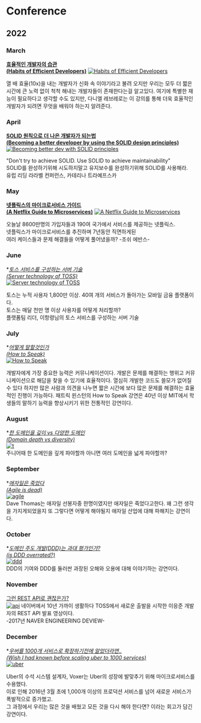 # Conference

## 2022

### March

**[효율적인 개발자의 습관  
(Habits of Efficient Developers)](https://github.com/JayFreemandev/Conference/blob/main/Habits%20of%20Efficient%20Developers/README.md)**
[![Habits of Efficient Developers](https://user-images.githubusercontent.com/72185011/158063126-5b8e377e-215b-4fc1-8f1c-f04b33e2cd2b.png)](https://youtu.be/9-cyC6O81Bk)

열 배 효율(10x)을 내는 개발자가 신화 속 이야기라고 불려 오지만 우리는 모두 더 짧은 시간에 큰 노력 없이 척척 해내는 개발자들이 존재한다는걸 알고있다. 여기에 특별한 재능이 필요하다고 생각할 수도 있지만, 다니엘 레브레로는 이 강의를 통해 더욱 효율적인 개발자가 되려면 무엇을 배워야 하는지 알려준다.

### April
**[SOLID 원칙으로 더 나은 개발자가 되는법  
(Becoming a better developer by using the SOLID design principles)](https://github.com/JayFreemandev/Conference/tree/main/Becoming%20a%20better%20developer%20by%20using%20the%20SOLID%20design%20principles)**
[![Becoming better dev with SOLID principles](https://user-images.githubusercontent.com/72185011/158067792-e4add847-4526-4ed7-96e9-eb3170414e1b.png)](https://www.youtube.com/watch?v=rtmFCcjEgEw&pp=ugMICgJrbxABGAE%3D)

"Don't try to achieve SOLID. Use SOLID to achieve maintainability"  
SOLID를 완성하기위해 시도하지말고 유지보수를 완성하기위해 SOLID를 사용해라.  
유럽 리딩 라라벨 컨퍼런스, 카테리나 트라예프스카  

### May

**[넷플릭스의 마이크로서비스 가이드  
(A Netflix Guide to Microservices)](https://github.com/JayFreemandev/Conference/tree/main/A%20Netflix%20Guide%20to%20Microservices)**
[![A Netflix Guide to Microservices](https://user-images.githubusercontent.com/72185011/171405373-24027b6d-b266-438e-90a4-00d8b4442f80.png)](https://www.youtube.com/watch?v=V_oxbj-a1wQ)

오늘날 8600만명의 가입자들과 190여 국가에서 서비스를 제공하는 넷플릭스.  
넷플릭스가 마이크로서비스를 추진하며 7년동안 직면하게된  
여러 케이스들과 문제 해결들을 어떻게 풀어냈을까? -조쉬 에반스-

### June
**[토스 서비스를 구성하는 서버 기술  
(Server technology of TOSS)](https://github.com/JayFreemandev/Conference/blob/main/%ED%86%A0%EC%8A%A4%20%EC%84%9C%EB%B9%84%EC%8A%A4%EB%A5%BC%20%EA%B5%AC%EC%84%B1%ED%95%98%EB%8A%94%20%EC%84%9C%EB%B2%84%20%EA%B8%B0%EC%88%A0/RAEDME.MD)*  
[![Server technology of TOSS](https://user-images.githubusercontent.com/72185011/171407219-e66ab8b4-e137-4623-ad6e-6c32f647b2a0.png)](https://youtu.be/9-cyC6O81Bk)

토스는 누적 사용자 1,800만 이상. 40여 개의 서비스가 돌아가는 모바일 금융 플랫폼이다.  
토스는 매달 천만 명 이상 사용자를 어떻게 처리할까?  
플랫폼팀 리더, 이항령님의 토스 서비스를 구성하는 서버 기술
  
### July
**[어떻게 말할것인가  
(How to Speak)](https://github.com/JayFreemandev/Conference/blob/main/How%20To%20Speak/README.MD)*  
[![How to Speak](https://user-images.githubusercontent.com/72185011/173223072-7b93a1db-19bd-47e0-b81b-21c94c1c3f26.png)](https://youtu.be/Unzc731iCUY)

개발자에게 가장 중요한 능력은 커뮤니케이션이다. 개발은 문제를 해결하는 행위고 커뮤니케이션으로 해답을 찾을 수 있기에 효율적이다. 
열심히 개발한 코드도 쓸모가 없어질 수 있다 하지만 많은 사람과 의견을 나누면 짧은 시간에 보다 많은 문제를 해결하는 효율적인 진행이 가능하다.
패트릭 윈스턴의 How to Speak 강연은 40년 이상 MIT에서 학생들의 말하기 능력을 향상시키기 위한 전통적인 강연이다. 

### August 
**[한 도메인을 깊이 vs 다양한 도메인  
(Domain depth vs diversity)](https://github.com/JayFreemandev/Conference/blob/main/Domain%20depth%20vs%20diversity%20for%20Junior%20Developer/readme.md)*  
[![t](https://user-images.githubusercontent.com/72185011/202849341-62434332-b285-4b82-b7cd-0053deea4d29.png)](https://www.youtube.com/watch?v=jbrIzLq67zs)  
주니어때 한 도메인을 깊게 파야할까 아니면 여러 도메인을 넓게 파야할까?  

### September
**[애자일은 죽었다  
(Agile is dead)](https://github.com/JayFreemandev/Conference/tree/main/Agile%20is%20Dead)*   
[![agile](https://user-images.githubusercontent.com/72185011/200123020-4e67b5be-3754-4f61-ab86-4e940f547dbc.jpg)](https://www.youtube.com/watch?v=a-BOSpxYJ9M)  
Dave Thomas는 애자일 선봉자중 한명이였지만 애자일은 죽었다고한다. 왜 그런 생각을 가지게되었을지 또 그렇다면 어떻게 해야될지 애자일 산업에 대해 파해치는 강연이다.  

### October
**[도메인 주도 개발(DDD)는 과대 평가인가?  
(is DDD overrated?)](https://github.com/JayFreemandev/Conference/tree/main/Is%20Domain-Driven%20Design%20Overrated%3F)*  
[![ddd](https://user-images.githubusercontent.com/72185011/200123423-e6418606-4be2-41a9-9384-8c0050873822.jpg)](https://www.youtube.com/results?search_query=DDD+is+overated)  
DDD의 기여와 DDD를 둘러싼 과장된 오해와 오용에 대해 이야기하는 강연이다. 

### November
[그런 REST API로 괜찮은가?](https://github.com/JayFreemandev/Conference/blob/main/%EA%B7%B8%EB%9F%B0%20REST%20API%EB%A1%9C%20%EA%B4%9C%EC%B0%AE%EC%9D%80%EA%B0%80%3F/readme.md)   
[![api](https://user-images.githubusercontent.com/72185011/202465986-121bf7f1-3570-4a00-90d2-50fd7cfabbfb.jpg)](https://tv.naver.com/v/2292653)
네이버에서 10년 가까이 생활하다 TOSS에서 새로운 출발을 시작한 이응준 개발자의 REST API 발표 영상이다.  
-2017년 NAVER ENGINEERING DEVIEW-  

### December
**[우버를 1000개 서비스로 확장하기전에 알았더라면..  
(Wish I had known before scaling uber to 1000 services)](https://github.com/JayFreemandev/Conference/tree/main/What%20I%20Wish%20I%20Had%20Known%20Before%20Scaling%20Uber%20to%201000%20Services)*  
[![uber](https://user-images.githubusercontent.com/72185011/200123677-a3e6939d-7160-484c-886d-1a5f5135db72.jpg)](https://www.youtube.com/watch?v=kb-m2fasdDY)  

Uber의 수석 시스템 설계자, Voxer는 Uber의 성장에 발맞추기 위해 마이크로서비스를 수용했다.   
이로 인해 2016년 3월 초에 1,000개 이상의 프로덕션 서비스를 넘어 새로운 서비스가 폭발적으로 증가했고.   
그 과정에서 우리는 많은 것을 배웠고 모든 것을 다시 해야 한다면? 이라는 회고가 담긴 강연이다.  
